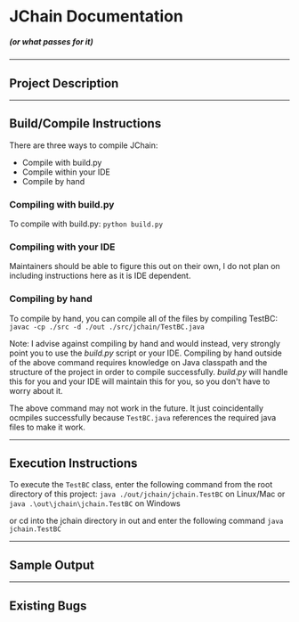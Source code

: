 # JChain Documentation
##### (or what passes for it)

---
## Project Description

---
## Build/Compile Instructions
There are three ways to compile JChain:
- Compile with build.py
- Compile within your IDE
- Compile by hand

### Compiling with build.py
To compile with build.py:
`python build.py`

### Compiling with your IDE
Maintainers should be able to figure this out on their own, I do not plan on including instructions here as it is IDE dependent.

### Compiling by hand
To compile by hand, you can compile all of the files by compiling TestBC:
`javac -cp ./src -d ./out ./src/jchain/TestBC.java`

Note: I advise against compiling by hand and would instead, very strongly point you to use the *build.py* script or your IDE. Compiling by hand outside of the above command requires knowledge on Java classpath and the structure of the project in order to compile successfully. *build.py* will handle this for you and your IDE will maintain this for you, so you don't have to worry about it.

The above command may not work in the future. It just coincidentally ocmpiles successfully because `TestBC.java` references the required java files to make it work.

---
## Execution Instructions
To execute the `TestBC` class, enter the following command from the root directory of this project:
`java ./out/jchain/jchain.TestBC` on Linux/Mac or
`java .\out\jchain\jchain.TestBC` on Windows

or cd into the jchain directory in out and enter the following command
`java jchain.TestBC`

---
## Sample Output


---
## Existing Bugs


